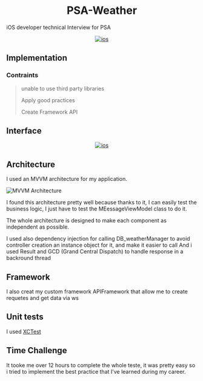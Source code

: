 <h1 align="center">PSA-Weather</h1>
iOS developer technical Interview for PSA
<p align="center">
  <a href="https://upload.wikimedia.org/wikipedia/commons/7/78/IOS_11_logo.png"><img alt="ios" src="https://upload.wikimedia.org/wikipedia/commons/7/78/IOS_11_logo.png"/></a>
</p>

## Implementation

### Contraints
> unable to use third party libraries
> 
> Apply good practices
>
> Create Framework API

## Interface

<p align="center">
  <a href="https://github.com/elaidi93/PSA-Weather/blob/develop/img/screenshot_villes.jpeg"><img alt="ios" src="https://github.com/elaidi93/PSA-Weather/blob/develop/img/screenshot_list.jpeg"/></a>
</p>

## Architecture 

I used an MVVM architecture for my application. 

![MVVM Architecture](https://upload.wikimedia.org/wikipedia/commons/8/87/MVVMPattern.png "")

I found this architecture pretty well because thanks to it, I can easily test the business logic, I just have to test the MEessageViewModel class to do it. 

The whole architecture is designed to make each component as independent as possible.

I used also dependency injection for calling DB_weatherManager to avoid controller creation an instance object for it, and make it easier to call
And i used Result and GCD (Grand Central Dispatch) to handle response in a backround thread

## Framework

I also creat my custom framework APIFramework that allow me to create requetes and get data via ws

## Unit tests

I used [XCTest](https://developer.apple.com/documentation/xctest) 

## Time Challenge

It tooke me over 12 hours to complete the whole teste, it was pretty easy so i tried to implement the best practice that I've learned during my career.
